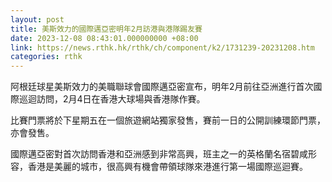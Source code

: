 ```yaml
---
layout: post
title: 美斯效力的國際邁亞密明年2月訪港與港隊踢友賽
date: 2023-12-08 08:43:01.000000000 +08:00
link: https://news.rthk.hk/rthk/ch/component/k2/1731239-20231208.htm
categories: rthk
---
```


阿根廷球星美斯效力的美職聯球會國際邁亞密宣布，明年2月前往亞洲進行首次國際巡迴訪問，2月4日在香港大球場與香港隊作賽。

比賽門票將於下星期五在一個旅遊網站獨家發售，賽前一日的公開訓練環節門票，亦會發售。

國際邁亞密對首次訪問香港和亞洲感到非常高興，班主之一的英格蘭名宿碧咸形容，香港是美麗的城市，很高興有機會帶領球隊來港進行第一場國際巡迴賽。
